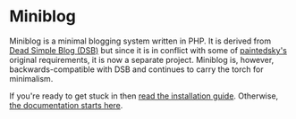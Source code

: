 # Miniblog

Miniblog is a minimal blogging system written in PHP.  It is derived from [Dead Simple Blog (DSB)](https://github.com/paintedsky/dead-simple-blog) but since it is in conflict with some of [paintedsky's](https://github.com/paintedsky) original requirements, it is now a separate project.  Miniblog is, however, backwards-compatible with DSB and continues to carry the torch for minimalism.

If you're ready to get stuck in then [read the installation guide](doc/installation.md).  Otherwise, [the documentation starts here](doc/README.md).
